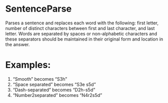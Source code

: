 # SentenceParse
Parses a sentence and replaces each word with the following: first letter, number of distinct characters between first and last character, and last letter. Words are separated by spaces or non-alphabetic characters and these separators should be maintained in their original form and location in the answer.

# Examples:

1) “Smooth” becomes “S3h”
2) “Space separated” becomes “S3e s5d”
3) “Dash-separated” becomes “D2h-s5d”
4) “Number2separated” becomes “N4r2s5d”